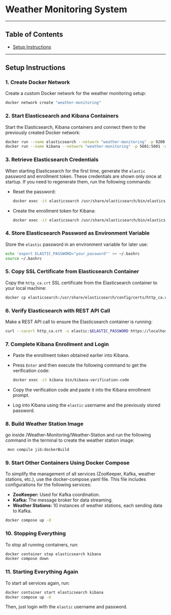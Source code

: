 # Weather Monitoring System

---

## Table of Contents
- [Setup Instructions](#setup-instructions)

---

## Setup Instructions

### 1. **Create Docker Network**

Create a custom Docker network for the weather monitoring setup:

```bash
docker network create "weather-monitoring"
```

### 2. **Start Elasticsearch and Kibana Containers**

Start the Elasticsearch, Kibana containers and connect them to the previously created Docker network:

```bash
docker run --name elasticsearch --network "weather-monitoring" -p 9200:9200 -d -m 1GB docker.elastic.co/elasticsearch/elasticsearch:9.0.0
docker run --name kibana --network "weather-monitoring" -p 5601:5601 -d docker.elastic.co/kibana/kibana:9.0.0
```

### 3. **Retrieve Elasticsearch Credentials**

When starting Elasticsearch for the first time, generate the `elastic` password and enrollment token. 
These credentials are shown only once at startup. If you need to regenerate them, run the following commands:

* Reset the password:

  ```bash
  docker exec -it elasticsearch /usr/share/elasticsearch/bin/elasticsearch-reset-password -u elastic
  ```

* Create the enrollment token for Kibana:

  ```bash
  docker exec -it elasticsearch /usr/share/elasticsearch/bin/elasticsearch-create-enrollment-token -s kibana
  ```

### 4. **Store Elasticsearch Password as Environment Variable**

Store the `elastic` password in an environment variable for later use:

```bash
echo 'export ELASTIC_PASSWORD="your_password"' >> ~/.bashrc
source ~/.bashrc
```

### 5. **Copy SSL Certificate from Elasticsearch Container**

Copy the `http_ca.crt` SSL certificate from the Elasticsearch container to your local machine:

```bash
docker cp elasticsearch:/usr/share/elasticsearch/config/certs/http_ca.crt .
```

### 6. **Verify Elasticsearch with REST API Call**

Make a REST API call to ensure the Elasticsearch container is running:

```bash
curl --cacert http_ca.crt -u elastic:$ELASTIC_PASSWORD https://localhost:9200
```

### 7. **Complete Kibana Enrollment and Login**

* Paste the enrollment token obtained earlier into Kibana.
* Press `Enter` and then execute the following command to get the verification code:

  ```bash
  docker exec -it kibana bin/kibana-verification-code
  ```
* Copy the verification code and paste it into the Kibana enrollment prompt.
* Log into Kibana using the `elastic` username and the previously stored password.

### 8. **Build Weather Station Image**
go inside /Weather-Monitoring/Weather-Station and run the following command in the terminal to create the weather station image:

```bash
 mvn compile jib:dockerBuild
```

### 9. **Start Other Containers Using Docker Compose**
To simplify the management of all services (ZooKeeper, Kafka, weather stations, etc.), use the docker-compose.yaml file. 
This file includes configurations for the following services:

- **ZooKeeper:** Used for Kafka coordination.
- **Kafka:** The message broker for data streaming.
- **Weather Stations:** 10 instances of weather stations, each sending data to Kafka.

```bash
docker compose up -d
```

### 10. **Stopping Everything**
To stop all running containers, run:

```bash
docker container stop elasticsearch kibana
docker compose down
```

### 11. **Starting Everything Again**
To start all services again, run:

```bash
docker container start elasticsearch kibana
docker compose up -d
```

Then, just login with the `elastic` username and password.

